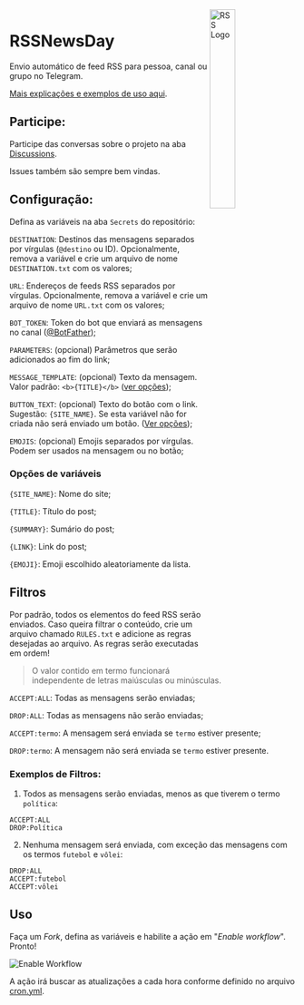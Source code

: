 <img align="right" alt="RSS Logo" width="30%" height="auto" src="https://rss.com/blog/wp-content/uploads/2019/10/social_style_3_rss-512-1.png">

# RSSNewsDay

Envio automático de feed RSS para pessoa, canal ou grupo no Telegram.

[Mais explicações e exemplos de uso aqui](https://blog.gabrf.com/posts/Rss2Telegram/).

## Participe:

Participe das conversas sobre o projeto na aba [Discussions](https://github.com/GabrielRF/Rss2Telegram/discussions).

Issues também são sempre bem vindas.

## Configuração:

Defina as variáveis na aba `Secrets` do repositório:

`DESTINATION`: Destinos das mensagens separados por vírgulas (`@destino` ou ID). Opcionalmente, remova a variável e crie um arquivo de nome `DESTINATION.txt` com os valores;

`URL`: Endereços de feeds RSS separados por vírgulas. Opcionalmente, remova a variável e crie um arquivo de nome `URL.txt` com os valores;

`BOT_TOKEN`: Token do bot que enviará as mensagens no canal ([@BotFather](https://t.me/BotFather));

`PARAMETERS`: (opcional) Parâmetros que serão adicionados ao fim do link;

`MESSAGE_TEMPLATE`: (opcional) Texto da mensagem. Valor padrão: `<b>{TITLE}</b>` ([ver opções](#opções-de-variáveis));

`BUTTON_TEXT`: (opcional) Texto do botão com o link. Sugestão: `{SITE_NAME}`. Se esta variável não for criada não será enviado um botão. ([Ver opções](#opções-de-variáveis));

`EMOJIS`: (opcional) Emojis separados por vírgulas. Podem ser usados na mensagem ou no botão;

### Opções de variáveis

`{SITE_NAME}`: Nome do site;

`{TITLE}`: Título do post;

`{SUMMARY}`: Sumário do post;

`{LINK}`: Link do post;

`{EMOJI}`: Emoji escolhido aleatoriamente da lista.

## Filtros

Por padrão, todos os elementos do feed RSS serão enviados. Caso queira filtrar o conteúdo, crie um arquivo chamado `RULES.txt` e adicione as regras desejadas ao arquivo. As regras serão executadas em ordem!

> O valor contido em termo funcionará independente de letras maiúsculas ou minúsculas.

`ACCEPT:ALL`: Todas as mensagens serão enviadas;

`DROP:ALL`: Todas as mensagens não serão enviadas;

`ACCEPT:termo`: A mensagem será enviada se `termo` estiver presente;

`DROP:termo`: A mensagem não será enviada se `termo` estiver presente.

### Exemplos de Filtros:

1. Todos as mensagens serão enviadas, menos as que tiverem o termo `política`:

```
ACCEPT:ALL
DROP:Política
```

2. Nenhuma mensagem será enviada, com exceção das mensagens com os termos `futebol` e `vôlei`:

```
DROP:ALL
ACCEPT:futebol
ACCEPT:vôlei
```

## Uso

Faça um *Fork*, defina as variáveis e habilite a ação em "*Enable workflow*". Pronto! 

![Enable Workflow](https://user-images.githubusercontent.com/7331540/178158090-bf774cae-071b-4ac2-ab03-9c5c1132b79e.png)

A ação irá buscar as atualizações a cada hora conforme definido no arquivo [cron.yml](.github/workflows/cron.yml).
